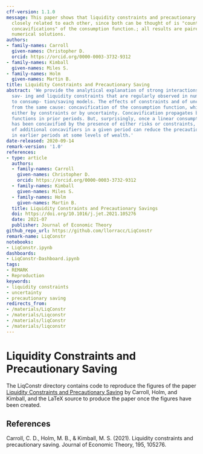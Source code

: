 ```yaml
---
cff-version: 1.1.0
message: This paper shows that liquidity constraints and precautionary saving are
  closely related to each other, since both can be thought of is "counterclockwise
  concavifications" of the consumption function.; all results are paired with illustrative
  numerical solutions.
authors:
- family-names: Carroll
  given-names: Christopher D.
  orcid: https://orcid.org/0000-0003-3732-9312
- family-names: Kimball
  given-names: Miles S.
- family-names: Holm
  given-names: Martin B.
title: Liquidity Constraints and Precautionary Saving
abstract: 'We provide the analytical explanation of strong interactions between precautionary
  sav- ing and liquidity constraints that are regularly observed in numerical solutions
  to consump- tion/saving models. The effects of constraints and of uncertainty spring
  from the same cause: concavification of the consumption function, which can be induced
  either by constraints or by uncertainty. Concavification propagates back to consumption
  functions in prior periods. But, surprisingly, once a linear consumption function
  has been concavified by the presence of either risks or constraints, the introduction
  of additional concavifiers in a given period can reduce the precautionary motive
  in earlier periods at some levels of wealth.'
date-released: 2020-09-14
remark-version: '1.0'
references:
- type: article
  authors:
  - family-names: Carroll
    given-names: Christopher D.
    orcid: https://orcid.org/0000-0003-3732-9312
  - family-names: Kimball
    given-names: Miles S.
  - family-names: Holm
    given-names: Martin B.
  title: Liquidity Constraints and Precautionary Savings
  doi: https://doi.org/10.1016/j.jet.2021.105276
  date: 2021-07
  publisher: Journal of Economic Theory
github_repo_url: https://github.com/llorracc/LiqConstr
remark-name: LiqConstr
notebooks:
- LiqConstr.ipynb
dashboards:
- LiqConstr-Dashboard.ipynb
tags:
- REMARK
- Reproduction
keywords:
- liquidity constraints
- uncertainty
- precautionary saving
redirects_from:
- /materials/LiqConstr
- /materials/Liqconstr
- /materials/liqConstr
- /materials/liqconstr
---
```


# Liquidity Constraints and Precautionary Saving

The LiqConstr directory contains code to reproduce the figures of the paper [Liquidity Constraints and Precautionary Saving](http://econ.jhu.edu/people/ccarroll/papers/LiqConstr/) by Carroll, Holm, and Kimball,
and the LaTeX source to produce the paper once the figures have been created.

## References

Carroll, C. D., Holm, M. B., & Kimball, M. S. (2021). Liquidity constraints and precautionary saving. Journal of Economic Theory, 195, 105276.
